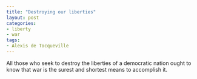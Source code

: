 ```yaml
---
title: "Destroying our liberties"
layout: post
categories:
- liberty
- war
tags:
- Alexis de Tocqueville
---
```


All those who seek to destroy the liberties of a democratic nation ought to know that war is the surest and shortest means to accomplish it.